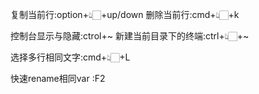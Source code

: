 
复制当前行:option+👆🏻+up/down
删除当前行:cmd+👆🏻+k

控制台显示与隐藏:ctrol+~
新建当前目录下的终端:ctrl+👆🏻+~

选择多行相同文字:cmd+👆🏻+L

快速rename相同var :F2